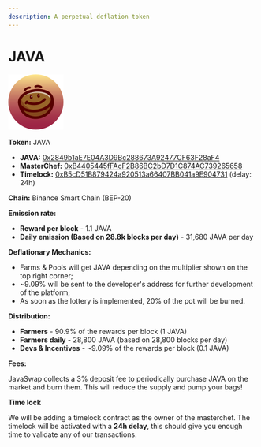 ```yaml
---
description: A perpetual deflation token
---
```


# JAVA

![JAVA Logo](../.gitbook/assets/java.svg)

**Token:** JAVA

- **JAVA:** [0x2849b1aE7E04A3D9Bc288673A92477CF63F28aF4](https://bscscan.com/address/0x2849b1aE7E04A3D9Bc288673A92477CF63F28aF4)
- **MasterChef:** [0xB4405445fFAcF2B86BC2bD7D1C874AC739265658](https://bscscan.com/address/0xB4405445fFAcF2B86BC2bD7D1C874AC739265658)
- **Timelock:** [0xB5cD51B879424a920513a66407BB041a9E904731](https://bscscan.com/address/0xB5cD51B879424a920513a66407BB041a9E904731) (delay: 24h)

**Chain:** Binance Smart Chain \(BEP-20\)

**Emission rate:**

- **Reward per block** - 1.1 JAVA
- **Daily emission \(Based on 28.8k blocks per day\)** - 31,680 JAVA per day

**Deflationary Mechanics:**

- Farms & Pools will get JAVA depending on the multiplier shown on the top right corner;
- ~9.09% will be sent to the developer's address for further development of the platform;
- As soon as the lottery is implemented, 20% of the pot will be burned.

**Distribution:**

- **Farmers** - 90.9% of the rewards per block \(1 JAVA\)
- **Farmers daily** - 28,800 JAVA \(based on 28,800 blocks per day\)
- **Devs \& Incentives** - ~9.09% of the rewards per block \(0.1 JAVA\)

**Fees:**

JavaSwap collects a 3% deposit fee to periodically purchase JAVA on the market and burn them. This will reduce the supply and pump your bags!

**Time lock**

We will be adding a timelock contract as the owner of the masterchef. The timelock will be activated with a **24h delay**, this should give you enough time to validate any of our transactions.
